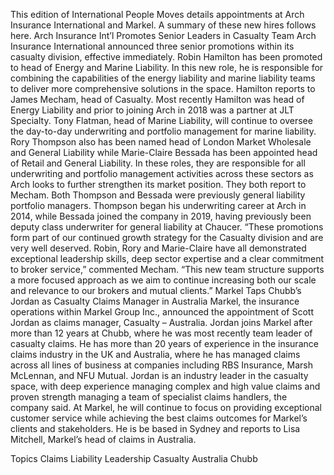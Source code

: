 This edition of International People Moves details appointments at Arch Insurance International and Markel.
A summary of these new hires follows here.
Arch Insurance Int’l Promotes Senior Leaders in Casualty Team
Arch Insurance International announced three senior promotions within its casualty division, effective immediately.
Robin Hamilton has been promoted to head of Energy and Marine Liability. In this new role, he is responsible for combining the capabilities of the energy liability and marine liability teams to deliver more comprehensive solutions in the space. Hamilton reports to James Mecham, head of Casualty.
Most recently Hamilton was head of Energy Liability and prior to joining Arch in 2018 was a partner at JLT Specialty.
Tony Flatman, head of Marine Liability, will continue to oversee the day-to-day underwriting and portfolio management for marine liability.
Rory Thompson also has been named head of London Market Wholesale and General Liability while Marie-Claire Bessada has been appointed head of Retail and General Liability. In these roles, they are responsible for all underwriting and portfolio management activities across these sectors as Arch looks to further strengthen its market position. They both report to Mecham.
Both Thompson and Bessada were previously general liability portfolio managers. Thompson began his underwriting career at Arch in 2014, while Bessada joined the company in 2019, having previously been deputy class underwriter for general liability at Chaucer.
“These promotions form part of our continued growth strategy for the Casualty division and are very well deserved. Robin, Rory and Marie-Claire have all demonstrated exceptional leadership skills, deep sector expertise and a clear commitment to broker service,” commented Mecham. “This new team structure supports a more focused approach as we aim to continue increasing both our scale and relevance to our brokers and mutual clients.”
Markel Taps Chubb’s Jordan as Casualty Claims Manager in Australia
Markel, the insurance operations within Markel Group Inc., announced the appointment of Scott Jordan as claims manager, Casualty – Australia.
Jordan joins Markel after more than 12 years at Chubb, where he was most recently team leader of casualty claims. He has more than 20 years of experience in the insurance claims industry in the UK and Australia, where he has managed claims across all lines of business at companies including RBS Insurance, Marsh McLennan, and NFU Mutual.
Jordan is an industry leader in the casualty space, with deep experience managing complex and high value claims and proven strength managing a team of specialist claims handlers, the company said. At Markel, he will continue to focus on providing exceptional customer service while achieving the best claims outcomes for Markel’s clients and stakeholders.
He is be based in Sydney and reports to Lisa Mitchell, Markel’s head of claims in Australia.

Topics
Claims
Liability
Leadership
Casualty
Australia
Chubb
